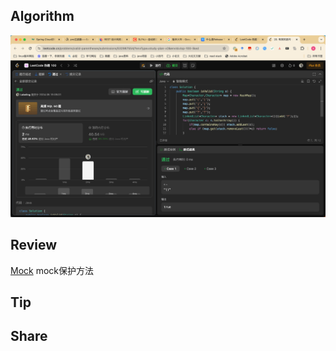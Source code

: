 ## Algorithm

![算法](../../../images/temp/sisyphus-2024-05-19-lc.png)


## Review

[Mock](https://www.baeldung.com/java-mock-protected-method?ref=dailydev)
mock保护方法
## Tip

## Share
